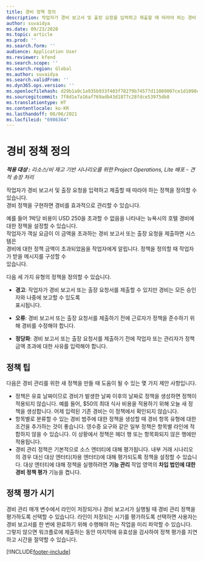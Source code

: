 ```yaml
---
title: 경비 정책 정의
description: 작업자가 경비 보고서 및 출장 요청을 입력하고 제출할 때 따라야 하는 경비 정책을 정의할 수 있습니다.
author: suvaidya
ms.date: 09/23/2020
ms.topic: article
ms.prod: ''
ms.search.form: ''
audience: Application User
ms.reviewer: kfend
ms.search.scope: ''
ms.search.region: Global
ms.author: suvaidya
ms.search.validFrom: ''
ms.dyn365.ops.version: ''
ms.openlocfilehash: d29b1a9c1a935b933f403f78279b74577d11089007ce1d1090c361075822263a
ms.sourcegitcommit: 7f8d1e7a16af769adb43d1877c28fdce53975db8
ms.translationtype: HT
ms.contentlocale: ko-KR
ms.lasthandoff: 08/06/2021
ms.locfileid: "6986364"
---
```

# <a name="define-expense-policies"></a>경비 정책 정의

_**적용 대상 :** 리소스/비 재고 기반 시나리오를 위한 Project Operations, Lite 배포 - 견적 송장 처리_

작업자가 경비 보고서 및 출장 요청을 입력하고 제출할 때 따라야 하는 정책을 정의할 수 있습니다.         
경비 정책을 구현하면 경비를 효과적으로 관리할 수 있습니다.         

예를 들어 1박당 비용이 USD 250을 초과할 수 없음을 나타내는 뉴욕시의 호텔 경비에 대한 정책을 설정할 수 있습니다.       
작업자가 객실 요금이 이 금액을 초과하는 경비 보고서 또는 출장 요청을 제출하면 시스템은         
경비에 대한 정책 금액이 초과되었음을 작업자에게 알립니다. 정책을 정의할 때 작업자가 받을 메시지를 구성할 수        
있습니다.      
        
다음 세 가지 유형의 정책을 정의할 수 있습니다.         
        
- **경고**: 작업자가 경비 보고서 또는 출장 요청서를 제출할 수 있지만 경비는 모든 승인자와 나중에 보고할 수 있도록         
  표시됩니다.        

- **오류**: 경비 보고서 또는 출장 요청서를 제출하기 전에 근로자가 정책을 준수하기 위해 경비를 수정해야 합니다.        
 
 - **정당화**: 경비 보고서 또는 출장 요청서를 제출하기 전에 작업자 또는 관리자가 정책 금액 초과에 대한 사유를 입력해야 합니다.        

## <a name="policy-tips"></a>정책 팁
다음은 경비 관리를 위한 새 정책을 만들 때 도움이 될 수 있는 몇 가지 제안 사항입니다. 

- 정책은 유효 날짜이므로 경비가 발생한 날짜 이후의 날짜로 정책을 생성하면 정책이 적용되지 않습니다. 예를 들어, $50의 최대 식사 비용을 적용하기 위해 오늘 새 정책을 생성합니다. 어제 입력된 기존 경비는 이 정책에서 확인되지 않습니다.
- 항목별로 분류할 수 있는 경비 범주에 대한 정책을 생성할 때 경비 항목 유형에 대한 조건을 추가하는 것이 좋습니다. 영수증 요구와 같은 일부 정책은 항목별 라인에 적합하지 않을 수 있습니다. 이 상황에서 정책은 헤더 행 또는 항목화되지 않은 행에만 적용됩니다. 
- 경비 관리 정책은 기본적으로 소스 엔터티에 대해 평가됩니다. 내부 거래 시나리오의 경우 대신 대상 엔터티(차용 엔터티)에 대해 평가되도록 정책을 설정할 수 있습니다. 대상 엔터티에 대해 정책을 실행하려면 **기능 관리** 작업 영역의 **차입 법인에 대한 경비 정책 평가** 기능을 켭니다.

## <a name="when-to-evaluate-policies"></a>정책 평가 시기

경비 관리 매개 변수에서 라인이 저장되거나 경비 보고서가 실행될 때 경비 관리 정책을 평가하도록 선택할 수 있습니다. 라인이 저장되는 시기를 평가하도록 선택하면 사용자는 경비 보고서를 한 번에 완료하기 위해 수행해야 하는 작업을 미리 파악할 수 있습니다. 그렇지 않으면 워크플로에 제출하는 동안 마지막에 유효성을 검사하여 정책 평가를 지연하고 시간을 절약할 수 있습니다.


[!INCLUDE[footer-include](../includes/footer-banner.md)]